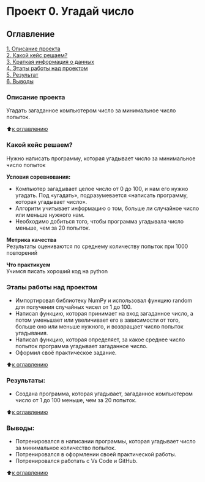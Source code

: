 # Проект 0. Угадай число

## Оглавление  
[1. Описание проекта](https://github.com/Pavel-Neu/practical-task.git.README.md#Описание-проекта)  
[2. Какой кейс решаем?](.README.md#Какой-кейс-решаем)  
[3. Краткая информация о данных](.README.md#Краткая-информация-о-данных)  
[4. Этапы работы над проектом](.README.md#Этапы-работы-над-проектом)  
[5. Результат](.README.md#Результат)    
[6. Выводы](.README.md#Выводы) 

### Описание проекта    
Угадать загаданное компьютером число за минимальное число попыток.

:arrow_up:[к оглавлению](_)


### Какой кейс решаем?    
Нужно написать программу, которая угадывает число за минимальное число попыток

**Условия соревнования:**  
- Компьютер загадывает целое число от 0 до 100, и нам его нужно угадать. Под «угадать», подразумевается «написать программу, которая угадывает число».
- Алгоритм учитывает информацию о том, больше ли случайное число или меньше нужного нам.
- Необходимо добиться того, чтобы программа угадывала число меньше, чем за 20 попыток.

**Метрика качества**     
Результаты оцениваются по среднему количеству попыток при 1000 повторений

**Что практикуем**     
Учимся писать хороший код на python

### Этапы работы над проектом  
- Импортировал библиотеку NumPy и использовал функцию random для получения случайных чисел от 1 до 100.
- Написал функцию, которая принимает на вход загаданное число, а потом уменьшает или увеличивает его в зависимости от того, больше оно или меньше нужного, и возвращает число попыток угадывания.
- Написал функцию, которая определяет, за какое среднее число попыток программа угадывает загаданное число.
- Оформил своё практическое задание.

:arrow_up:[к оглавлению](.README.md#Оглавление)


### Результаты:  
- Создана программа, которая угадывает, загаданное компьютером число от 1 до 100 меньше, чем за 20 попыток.

:arrow_up:[к оглавлению](.README.md#Оглавление)


### Выводы:  
- Потренировался в написании программы, которая угадывает число за минимальное количество попыток.
- Потренировался в оформлении своей практической работы.
- Потренировался работать с Vs Code и GitHub.

:arrow_up:[к оглавлению](.README.md#Оглавление)
